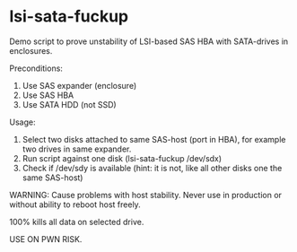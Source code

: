 lsi-sata-fuckup
===============

Demo script to prove unstability of LSI-based SAS HBA with SATA-drives in enclosures.

Preconditions:
1) Use SAS expander (enclosure)
2) Use SAS HBA
3) Use SATA HDD (not SSD)


Usage:

1) Select two disks attached to same SAS-host (port in HBA), for example two drives in same expander.
2) Run script against one disk (lsi-sata-fuckup /dev/sdx)
3) Check if /dev/sdy is available (hint: it is not, like all other disks one the same SAS-host) 

WARNING: 
Cause problems with host stability. Never use in production or without ability to reboot host freely.

100% kills all data on selected drive.

USE ON PWN RISK.

